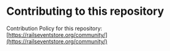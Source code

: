 # Contributing to this repository

Contribution Policy for this repository: [https://railseventstore.org/community/](https://railseventstore.org/community/)
